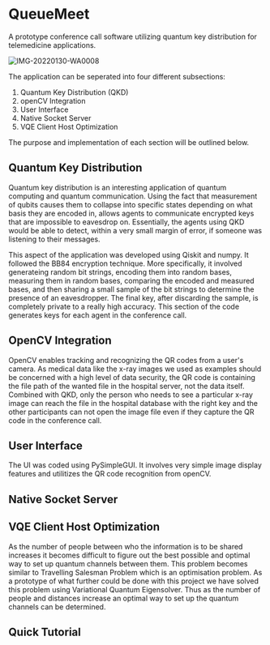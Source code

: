 # QueueMeet
A prototype conference call software utilizing quantum key distribution for telemedicine applications.

![IMG-20220130-WA0008](https://user-images.githubusercontent.com/28627285/151691158-f4988a0a-c077-42c8-80d7-a829a45323bc.jpg)

The application can be seperated into four different subsections:
1. Quantum Key Distribution (QKD)
2. openCV Integration
3. User Interface
4. Native Socket Server
5. VQE Client Host Optimization

The purpose and implementation of each section will be outlined below.

## Quantum Key Distribution
Quantum key distribution is an interesting application of quantum computing and quantum communication. Using the fact that measurement of qubits causes them to collapse into specific states depending on what basis they are encoded in, allows agents to communicate encrypted keys that are impossible to eavesdrop on. Essentially, the agents using QKD would be able to detect, within a very small margin of error, if someone was listening to their messages.

This aspect of the application was developed using Qiskit and numpy. It followed the BB84 encryption technique. More specifically, it involved generateing random bit strings, encoding them into random bases, measuring them in random bases, comparing the encoded and measured bases, and then sharing a small sample of the bit strings to determine the presence of an eavesdropper. The final key, after discarding the sample, is completely private to a really high accuracy. This section of the code generates keys for each agent in the conference call.

## OpenCV Integration
OpenCV enables tracking and recognizing the QR codes from a user's camera. As medical data like the x-ray images we used as examples should be concerned with a high level of data security, the QR code is containing the file path of the wanted file in the hospital server, not the data itself. Combined with QKD, only the person who needs to see a particular x-ray image can reach the file in the hospital database with the right key and the other participants can not open the image file even if they capture the QR code in the conference call.    

## User Interface
The UI was coded using PySimpleGUI. It involves very simple image display features and utilitizes the QR code recognition from openCV. 

## Native Socket Server


## VQE Client Host Optimization
As the number of people between who the information is to be shared increases it becomes difficult to figure out the best possible and optimal way to set up quantum channels between them. This problem becomes similar to Travelling Salesman Problem which is an optimisation problem. As a prototype of what further could be done with this project we have solved this problem using Variational Quantum Eigensolver. Thus as the number of people and distances increase an optimal way to set up the quantum channels can be determined.


## Quick Tutorial

